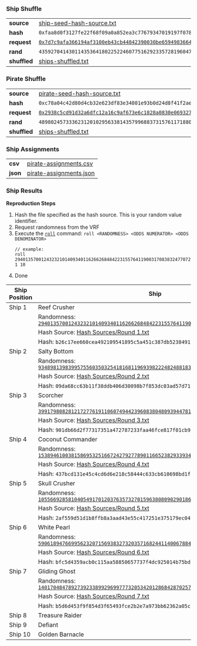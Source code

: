 ### Ship Shuffle

|||
|---|---|
| **source** | [ship-seed-hash-source.txt](./ship-seed-hash-source.txt) |
| **hash** | `0xfaa8d0f3127fe22f68f09a0a852ea3c77679347019197f07815f3e6dd67efb8e` |
| **request** | [`0x7d7c9afa366194af3100eb43cb44842390030be659498366404e0c3f09082793`](https://etherscan.io/tx/0x7d7c9afa366194af3100eb43cb44842390030be659498366404e0c3f09082793) |
| **rand** | `43592704143011435364180225224607751629233572819604777517530508486652778690860a` |
| **shuffled** | [ships-shuffled.txt](./ships-shuffled.txt) |

### Pirate Shuffle

|||
|---|---|
| **source** | [pirate-seed-hash-source.txt](./pirate-seed-hash-source.txt) |
| **hash** | `0xc78a04c42d80d4cb32e623df83e34801e93b0d24d8f41f2aed381a29255be196` |
| **request** | [`0x2938c5cd91d32a6dfc12a16c9af673e6c1828a0830e0693274e6f4a30aecd339`](https://etherscan.io/tx/0x2938c5cd91d32a6dfc12a16c9af673e6c1828a0830e0693274e6f4a30aecd339) |
| **rand** | `48980245733362312010295633814357996883731576117188012338804232643504882592603` |
| **shuffled** | [ships-shuffled.txt](./ships-shuffled.txt) |

### Ship Assignments
|||
|---|---|
| **csv** | [pirate-assignments.csv](./pirate-assignments.csv) |
| **json** | [pirate-assignments.json](./pirate-assignments.json)

### Ship Results

**Reproduction Steps**

1. Hash the file specified as the hash source. This is your random value identifier.
2. Request randomness from the VRF
3. Execute the [`roll`](../scripts/roll) command: `roll <RANDOMNESS> <ODDS NUMERATOR> <ODDS DENOMINATOR>`
	```
	// example:
	roll 29401357001243232101409340116266268484223155764119003170838324770726389200946 1 10
	```
4. Done

| Ship Position | Ship | Result |
|---|---|---|
| Ship 1 | Reef Crusher | **SUNK** |
| | Randomness: [`29401357001243232101409340116266268484223155764119003170838324770726389200946`](https://etherscan.io/tx/0x26caed7782c874ba39f4132b1bae47ec8e894b37fd84a35d8b525b433252b77d) |
| | Hash Source: [Hash Sources/Round 1.txt](./Hash%20Sources/Round%201.txt) |
| | Hash: `b26c17ee660cea492109541895c5a451c387db52384911cf8a80471ece475af1` |
| Ship 2 | Salty Bottom | **SUNK** |
| | Randomness: [`93489813983995755603503254181681196939822248248818314025822544981779801577905`](https://etherscan.io/tx/0x6db2a47162c41da8d4a8089dc6b2f4ba3a3a661cc36c165c2ae5a47ed363cbd3) |
| | Hash Source: [Hash Sources/Round 2.txt](./Hash%20Sources/Round%202.txt) |
| | Hash: `09da68cc63b11f38ddb406d30098b7f853dc03ad57d715a333705c3569429931` |
| Ship 3 | Scorcher | **SUNK** |
| | Randomness: [`39917980828121727761911060749442396083804809394478101440406467716447895530513`](https://etherscan.io/tx/0x650520fe233a63bcedca3ebc6a3d58d5c46b3c03b5dd0a1c90d03fc8bc3eec26) |
| | Hash Source: [Hash Sources/Round 3.txt](./Hash%20Sources/Round%203.txt) |
| | Hash: `901db66d2f77317351a472787233faa46fce817f01cb99198643a346012ab1d1` |
| Ship 4 | Coconut Commander | **SUNK** |
| | Randomness: [`15389461003815869532516672427927789011665238293393477938936410757844262247144`](https://etherscan.io/tx/0x2ec0db5d30fe25a8c4dff300ab5e3ab75681bb6802d3067205e86b4b4ecb6d47) |
| | Hash Source: [Hash Sources/Round 4.txt](./Hash%20Sources/Round%204.txt) |
| | Hash: `437bcd131e45c4cd6d6e218c58444c633cb610698bd1f91752666a3ecc271b21` |
| Ship 5 | Skull Crusher | **SUNK** |
| | Randomness: [`105566928581040549170120376357327015963808090290186774611704897982415943520361`](https://etherscan.io/tx/0x3f7fd2b679e689e677ba402a17ff9fbd7ce218f1ab153bb045a20150673876d3) |
| | Hash Source: [Hash Sources/Round 5.txt](./Hash%20Sources/Round%205.txt) |
| | Hash: `2af559d51d1b8ffb8a3aad43e55c417251e375179ec049d3dd2d11359986033e` |
| Ship 6 | White Pearl | **SUNK** |
| | Randomness: [`59061894766995623207156938327320357168244114006788400456757254206114538101194`](https://etherscan.io/tx/0xb45f583ce690946353a20802c7f0fbc97a9f0326273481199463acd206a3492b) |
| | Hash Source: [Hash Sources/Round 6.txt](./Hash%20Sources/Round%206.txt) |
| | Hash: `bfc5d4359acb0c115aa58850657737f4dc925014b75bd78f92f5eebb674b780f` |
| Ship 7 | Gliding Ghost | **SUNK** |
| | Randomness: [`14017048478927392338992969977732053420128684287025719443876130390302378881426`](https://etherscan.io/tx/0xfb87ff33fa881ae74f126d59f13fd497de28964abf25838538c90ad1e7b0fd99) |
| | Hash Source: [Hash Sources/Round 7.txt](./Hash%20Sources/Round%207.txt) |
| | Hash: `b5d6d453f9f854d3f65493fce2b2e7a973bb62362a05c186e70d068ac4a9b031` |
| Ship 8 | Treasure Raider | | |
| Ship 9 | Defiant | | |
| Ship 10 | Golden Barnacle | | |
